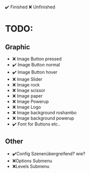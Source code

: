 ✔️ Finished
❌ Unfinished

# TODO:
## Graphic
- ❌ Image Button pressed
- ✔️ Image Button normal
- ✔️ Image Button hover
- ❌ Image Slider
- ❌ Image rock
- ❌ Image scissor
- ❌ Image paper
- ❌ Image Powerup
- ❌ Image Logo
- ❌ Image background roshambo
- ❌ Image background powerup
- ✔️ Font for Buttons etc..

## Other
- ✔️Config Szenenübergreifend? wie?
- ❌Options Submenu
- ❌Levels Submenu